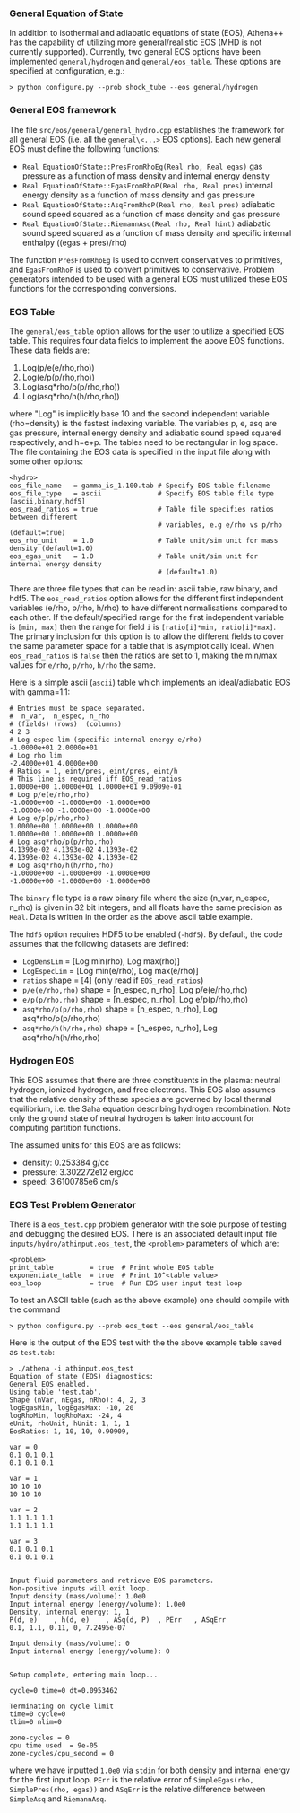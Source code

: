 ### General Equation of State

In addition to isothermal and adiabatic equations of state (EOS), Athena++ has the capability of utilizing more general/realistic EOS (MHD is not currently supported). Currently, two general EOS options have been implemented `general/hydrogen` and `general/eos_table`. These options are specified at configuration, e.g.:

    > python configure.py --prob shock_tube --eos general/hydrogen

### General EOS framework

The file `src/eos/general/general_hydro.cpp` establishes the framework for all general EOS (i.e. all the `general\<...>` EOS options). Each new general EOS must define the following functions:
* `Real EquationOfState::PresFromRhoEg(Real rho, Real egas)` gas pressure as a function of mass density and internal energy density
* `Real EquationOfState::EgasFromRhoP(Real rho, Real pres)` internal energy density as a function of mass density and gas pressure
* `Real EquationOfState::AsqFromRhoP(Real rho, Real pres)` adiabatic sound speed squared as a function of mass density and gas pressure
* `Real EquationOfState::RiemannAsq(Real rho, Real hint)` adiabatic sound speed squared as a function of mass density and specific internal enthalpy ((egas + pres)/rho)

The function `PresFromRhoEg` is used to convert conservatives to primitives, and `EgasFromRhoP` is used to convert primitives to conservative. Problem generators intended to be used with a general EOS must utilized these EOS functions for the corresponding conversions.

### EOS Table

The `general/eos_table` option allows for the user to utilize a specified EOS table. This requires four data fields to implement the above EOS functions. These data fields are:
1. Log(p/e(e/rho,rho))
2. Log(e/p(p/rho,rho))
3. Log(asq*rho/p(p/rho,rho))
4. Log(asq*rho/h(h/rho,rho))

where "Log" is implicitly base 10 and the second independent variable (rho=density) is the fastest indexing variable. The variables p, e, asq are gas pressure, internal energy density and adiabatic sound speed squared respectively, and h=e+p. The tables need to be rectangular in log space. The file containing the EOS data is specified in the input file along with some other options:

    <hydro>
    eos_file_name   = gamma_is_1.100.tab # Specify EOS table filename
    eos_file_type   = ascii              # Specify EOS table file type [ascii,binary,hdf5]
    eos_read_ratios = true               # Table file specifies ratios between different
                                         # variables, e.g e/rho vs p/rho (default=true)
    eos_rho_unit    = 1.0                # Table unit/sim unit for mass density (default=1.0)
    eos_egas_unit   = 1.0                # Table unit/sim unit for internal energy density 
                                         # (default=1.0)

There are three file types that can be read in: ascii table, raw binary, and hdf5. The `eos_read_ratios` option allows for the different first independent variables (e/rho, p/rho, h/rho) to have different normalisations compared to each other. If the default/specified range for the first independent variable is `[min, max]` then the range for field `i` is `[ratio[i]*min, ratio[i]*max]`. The primary inclusion for this option is to allow the different fields to cover the same parameter space for a table that is asymptotically ideal. When `eos_read_ratios` is `false` then the ratios are set to 1, making the min/max values for `e/rho`, `p/rho`, `h/rho` the same.

Here is a simple ascii (`ascii`) table which implements an ideal/adiabatic EOS with gamma=1.1:

    # Entries must be space separated.
    #  n_var,  n_espec, n_rho
    # (fields) (rows)  (columns)
    4 2 3
    # Log espec lim (specific internal energy e/rho)
    -1.0000e+01 2.0000e+01
    # Log rho lim
    -2.4000e+01 4.0000e+00
    # Ratios = 1, eint/pres, eint/pres, eint/h
    # This line is required iff EOS_read_ratios
    1.0000e+00 1.0000e+01 1.0000e+01 9.0909e-01
    # Log p/e(e/rho,rho)
    -1.0000e+00 -1.0000e+00 -1.0000e+00
    -1.0000e+00 -1.0000e+00 -1.0000e+00
    # Log e/p(p/rho,rho)
    1.0000e+00 1.0000e+00 1.0000e+00
    1.0000e+00 1.0000e+00 1.0000e+00
    # Log asq*rho/p(p/rho,rho)
    4.1393e-02 4.1393e-02 4.1393e-02
    4.1393e-02 4.1393e-02 4.1393e-02
    # Log asq*rho/h(h/rho,rho)
    -1.0000e+00 -1.0000e+00 -1.0000e+00
    -1.0000e+00 -1.0000e+00 -1.0000e+00

The `binary` file type is a raw binary file where the size (n_var, n_espec, n_rho) is given in 32 bit integers, and all floats have the same precision as `Real`. Data is written in the order as the above ascii table example.

The `hdf5` option requires HDF5 to be enabled (`-hdf5`). By default, the code assumes that the following datasets are defined:
* `LogDensLim` = [Log min(rho), Log max(rho)]
* `LogEspecLim` = [Log min(e/rho), Log max(e/rho)]
* `ratios` shape = [4] (only read if `EOS_read_ratios`)
* `p/e(e/rho,rho)` shape = [n_espec, n_rho], Log p/e(e/rho,rho)
* `e/p(p/rho,rho)` shape = [n_espec, n_rho], Log e/p(p/rho,rho)
* `asq*rho/p(p/rho,rho)` shape = [n_espec, n_rho], Log asq*rho/p(p/rho,rho)
* `asq*rho/h(h/rho,rho)` shape = [n_espec, n_rho], Log asq*rho/h(h/rho,rho)

### Hydrogen EOS

This EOS assumes that there are three constituents in the plasma: neutral hydrogen, ionized hydrogen, and free electrons. This EOS also assumes that the relative density of these species are governed by local thermal equilibrium, i.e. the Saha equation describing hydrogen recombination. Note only the ground state of neutral hydrogen is taken into account for computing partition functions.

The assumed units for this EOS are as follows:
* density: 0.253384 g/cc
* pressure: 3.302272e12 erg/cc
* speed: 3.6100785e6 cm/s

### EOS Test Problem Generator

There is a `eos_test.cpp` problem generator with the sole purpose of testing and debugging the desired EOS. There is an associated default input file `inputs/hydro/athinput.eos_test`, the `<problem>` parameters of which are:

    <problem>
    print_table         = true  # Print whole EOS table
    exponentiate_table  = true  # Print 10^<table value>
    eos_loop            = true  # Run EOS user input test loop

To test an ASCII table (such as the above example) one should compile with the command

    > python configure.py --prob eos_test --eos general/eos_table

Here is the output of the EOS test with the the above example table saved as `test.tab`:

    > ./athena -i athinput.eos_test
    Equation of state (EOS) diagnostics:
    General EOS enabled.
    Using table 'test.tab'.
    Shape (nVar, nEgas, nRho): 4, 2, 3
    logEgasMin, logEgasMax: -10, 20
    logRhoMin, logRhoMax: -24, 4
    eUnit, rhoUnit, hUnit: 1, 1, 1
    EosRatios: 1, 10, 10, 0.90909, 
    
    var = 0
    0.1 0.1 0.1 
    0.1 0.1 0.1 
    
    var = 1
    10 10 10 
    10 10 10 
    
    var = 2
    1.1 1.1 1.1 
    1.1 1.1 1.1 
    
    var = 3
    0.1 0.1 0.1 
    0.1 0.1 0.1 
    
    
    Input fluid parameters and retrieve EOS parameters.
    Non-positive inputs will exit loop.
    Input density (mass/volume): 1.0e0
    Input internal energy (energy/volume): 1.0e0
    Density, internal energy: 1, 1
    P(d, e)    , h(d, e)    , ASq(d, P)  , PErr   , ASqErr
    0.1, 1.1, 0.11, 0, 7.2495e-07
    
    Input density (mass/volume): 0
    Input internal energy (energy/volume): 0
    
    
    Setup complete, entering main loop...
    
    cycle=0 time=0 dt=0.0953462
    
    Terminating on cycle limit
    time=0 cycle=0
    tlim=0 nlim=0
    
    zone-cycles = 0
    cpu time used  = 9e-05
    zone-cycles/cpu_second = 0

where we have inputted `1.0e0` via `stdin` for both density and internal energy for the first input loop. `PErr` is the relative error of `SimpleEgas(rho, SimplePres(rho, egas))` and `ASqErr` is the relative difference between `SimpleAsq` and `RiemannAsq`.